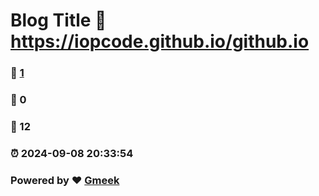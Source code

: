 # Blog Title :link: https://iopcode.github.io/github.io 
### :page_facing_up: [1](https://iopcode.github.io/github.io/tag.html) 
### :speech_balloon: 0 
### :hibiscus: 12 
### :alarm_clock: 2024-09-08 20:33:54 
### Powered by :heart: [Gmeek](https://github.com/Meekdai/Gmeek)
